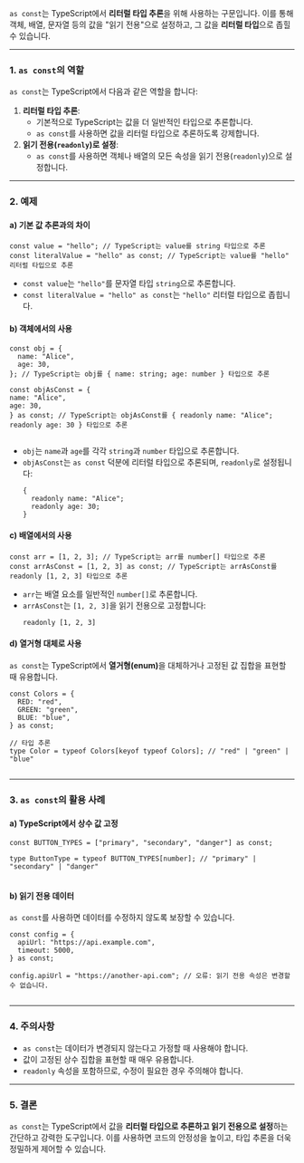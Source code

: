 <p><code>as const</code>는 TypeScript에서 <strong>리터럴 타입 추론</strong>을 위해 사용하는 구문입니다. 이를 통해 객체, 배열, 문자열 등의 값을 &quot;읽기 전용&quot;으로 설정하고, 그 값을 <strong>리터럴 타입</strong>으로 좁힐 수 있습니다.</p>
<hr>
<h3>1. <strong><code>as const</code>의 역할</strong></h3>
<p><code>as const</code>는 TypeScript에서 다음과 같은 역할을 합니다:</p>
<ol>
<li><strong>리터럴 타입 추론</strong>:<ul>
<li>기본적으로 TypeScript는 값을 더 일반적인 타입으로 추론합니다.</li>
<li><code>as const</code>를 사용하면 값을 리터럴 타입으로 추론하도록 강제합니다.</li>
</ul>
</li>
<li><strong>읽기 전용(<code>readonly</code>)로 설정</strong>:<ul>
<li><code>as const</code>를 사용하면 객체나 배열의 모든 속성을 읽기 전용(<code>readonly</code>)으로 설정합니다.</li>
</ul>
</li>
</ol>
<hr>
<h3>2. <strong>예제</strong></h3>
<h4>a) 기본 값 추론과의 차이</h4>
<pre><code class="language-typescript">const value = &quot;hello&quot;; // TypeScript는 value를 string 타입으로 추론
const literalValue = &quot;hello&quot; as const; // TypeScript는 value를 &quot;hello&quot; 리터럴 타입으로 추론</code></pre>
<ul>
<li><code>const value</code>는 <code>&quot;hello&quot;</code>를 문자열 타입 <code>string</code>으로 추론합니다.</li>
<li><code>const literalValue = &quot;hello&quot; as const</code>는 <code>&quot;hello&quot;</code> 리터럴 타입으로 좁힙니다.</li>
</ul>
<h4>b) 객체에서의 사용</h4>
<pre><code class="language-typescript">const obj = {
  name: &quot;Alice&quot;,
  age: 30,
}; // TypeScript는 obj를 { name: string; age: number } 타입으로 추론
<p>const objAsConst = {
name: &quot;Alice&quot;,
age: 30,
} as const; // TypeScript는 objAsConst를 { readonly name: &quot;Alice&quot;; readonly age: 30 } 타입으로 추론</code></pre></p>
<ul>
<li><code>obj</code>는 <code>name</code>과 <code>age</code>를 각각 <code>string</code>과 <code>number</code> 타입으로 추론합니다.</li>
<li><code>objAsConst</code>는 <code>as const</code> 덕분에 리터럴 타입으로 추론되며, <code>readonly</code>로 설정됩니다:<pre><code class="language-typescript">{
  readonly name: &quot;Alice&quot;;
  readonly age: 30;
}</code></pre>
</li>
</ul>
<h4>c) 배열에서의 사용</h4>
<pre><code class="language-typescript">const arr = [1, 2, 3]; // TypeScript는 arr를 number[] 타입으로 추론
const arrAsConst = [1, 2, 3] as const; // TypeScript는 arrAsConst를 readonly [1, 2, 3] 타입으로 추론</code></pre>
<ul>
<li><code>arr</code>는 배열 요소를 일반적인 <code>number[]</code>로 추론합니다.</li>
<li><code>arrAsConst</code>는 <code>[1, 2, 3]</code>을 읽기 전용으로 고정합니다:<pre><code class="language-typescript">readonly [1, 2, 3]</code></pre>
</li>
</ul>
<h4>d) 열거형 대체로 사용</h4>
<p><code>as const</code>는 TypeScript에서 <strong>열거형(enum)</strong>을 대체하거나 고정된 값 집합을 표현할 때 유용합니다.</p>
<pre><code class="language-typescript">const Colors = {
  RED: &quot;red&quot;,
  GREEN: &quot;green&quot;,
  BLUE: &quot;blue&quot;,
} as const;
<p>// 타입 추론
type Color = typeof Colors[keyof typeof Colors]; // &quot;red&quot; | &quot;green&quot; | &quot;blue&quot;</code></pre></p>
<hr>
<h3>3. <strong><code>as const</code>의 활용 사례</strong></h3>
<h4>a) TypeScript에서 상수 값 고정</h4>
<pre><code class="language-typescript">const BUTTON_TYPES = [&quot;primary&quot;, &quot;secondary&quot;, &quot;danger&quot;] as const;
<p>type ButtonType = typeof BUTTON_TYPES[number]; // &quot;primary&quot; | &quot;secondary&quot; | &quot;danger&quot;</code></pre></p>
<h4>b) 읽기 전용 데이터</h4>
<p><code>as const</code>를 사용하면 데이터를 수정하지 않도록 보장할 수 있습니다.</p>
<pre><code class="language-typescript">const config = {
  apiUrl: &quot;https://api.example.com&quot;,
  timeout: 5000,
} as const;
<p>config.apiUrl = &quot;https://another-api.com&quot;; // 오류: 읽기 전용 속성은 변경할 수 없습니다.</code></pre></p>
<hr>
<h3>4. <strong>주의사항</strong></h3>
<ul>
<li><code>as const</code>는 데이터가 변경되지 않는다고 가정할 때 사용해야 합니다.</li>
<li>값이 고정된 상수 집합을 표현할 때 매우 유용합니다.</li>
<li><code>readonly</code> 속성을 포함하므로, 수정이 필요한 경우 주의해야 합니다.</li>
</ul>
<hr>
<h3>5. <strong>결론</strong></h3>
<p><code>as const</code>는 TypeScript에서 값을 <strong>리터럴 타입으로 추론하고 읽기 전용으로 설정</strong>하는 간단하고 강력한 도구입니다. 이를 사용하면 코드의 안정성을 높이고, 타입 추론을 더욱 정밀하게 제어할 수 있습니다.</p>